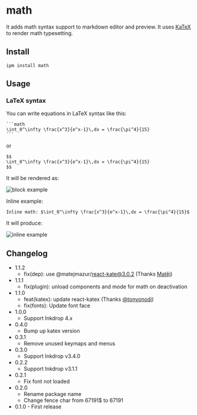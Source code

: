 # math

It adds math syntax support to markdown editor and preview.
It uses [KaTeX](https://katex.org/) to render math typesetting.

## Install

```
ipm install math
```

## Usage

### LaTeX syntax

You can write equations in LaTeX syntax like this:

    ```math
    \int_0^\infty \frac{x^3}{e^x-1}\,dx = \frac{\pi^4}{15}
    ```

or

    $$
    \int_0^\infty \frac{x^3}{e^x-1}\,dx = \frac{\pi^4}{15}
    $$

It will be rendered as:

![block example](https://github.com/inkdropapp/inkdrop-math/raw/master/docs/images/example-01.png)

Inline example:

    Inline math: $\int_0^\infty \frac{x^3}{e^x-1}\,dx = \frac{\pi^4}{15}$

It will produce:

![inline example](https://github.com/inkdropapp/inkdrop-math/raw/master/docs/images/example-02.png)

## Changelog

-   1.1.2
    -   fix(dep): use @matejmazur/react-kate@3.0.2 (Thanks [Matěj](https://forum.inkdrop.app/t/inline-math-doesnt-export-with-pdf-on-linux/2074))
-   1.1.1
    -   fix(plugin): unload components and mode for math on deactivation
-   1.1.0
    -   feat(katex): update react-katex (Thanks [@tonyonodi](https://github.com/tonyonodi))
    -   fix(fonts): Update font face
-   1.0.0
    -   Support Inkdrop 4.x
-   0.4.0
    -   Bump up katex version
-   0.3.1
    -   Remove unused keymaps and menus
-   0.3.0
    -   Support Inkdrop v3.4.0
-   0.2.2
    -   Support Inkdrop v3.1.1
-   0.2.1
    -   Fix font not loaded
-   0.2.0
    -   Rename package name
    -   Change fence char from 67191\$ to 67191
-   0.1.0 - First release
